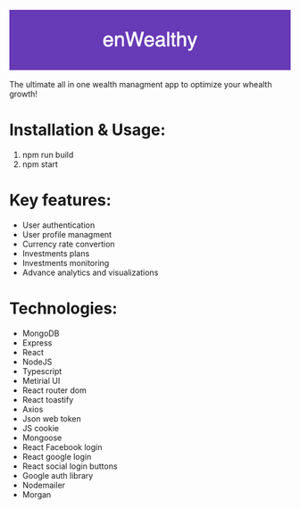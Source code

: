 ![enWealthy Header](assets/enWealthy.png "enWealthy header")

The ultimate all in one wealth managment app to optimize your whealth growth!

# Installation & Usage:

1. npm run build
2. npm start

# Key features:

- User authentication
- User profile managment
- Currency rate convertion
- Investments plans
- Investments monitoring
- Advance analytics and visualizations

# Technologies:

- MongoDB
- Express
- React
- NodeJS
- Typescript
- Metirial UI
- React router dom
- React toastify
- Axios
- Json web token
- JS cookie
- Mongoose
- React Facebook login
- React google login
- React social login buttons
- Google auth library
- Nodemailer
- Morgan